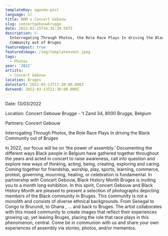 ```yaml
---
templateKey: agenda-post
language: nl
title: BHM x Concert Gebouw
slug: concertgebouwbrugge
date: 2022-02-15T16:35:39.507Z
description: >-
  Interrogating Through Photos, the Role Race Plays In driving the Black
  Community out of Bruges
featuredpost: true
featuredimage: /img/templateevent.jpeg
tags:
  - Photos
year: '2022'
artists:
  - Concert Gebouw
location: Bruges
datestart: 2022-03-13T17:30:00.000Z
dateend: 2022-03-13T21:30:00.000Z
---
```


Date: 13/03/2022

Location: Concert Gebouw Brugge - 't Zand 34, 8000 Brugge, Belgium

Partners: Concert Gebouw

Interrogating Through Photos, the Role Race Plays In driving the Black Community out of Bruges

In 2022, our focus will be on ‘the power of assembly.’ Documenting the different ways Black people in Belgium have gathered together throughout the years and acted in concert to raise awareness, call into question and explore new ways of thinking, acting, being, creating, exploring and caring. Coming together for friendship, worship, play, sports, learning, commerce, protest, governing, mourning, healing, or celebration is fundamental. In partnership with Concert Gebouw, Black History Month Bruges is inviting you to a month long exhibition. In this spirit, Concert Gebouw and Black History Month are pleased to present a selection of photographs depicting members of the Black community in Bruges. This community is not a monolith and consists of diverse ethnical backgrounds. From Senegal to Congo to Brurundi, to Ghana , … and back to Bruges. The artist collaborates with this mixed community to create images that reflect their experiences growing up, yet leaving Bruges, placing the role that race plays in this phenomenon, central.
 Come be in communion with us and share your own experiences of assembly via stories, photos, and/or mementos.
